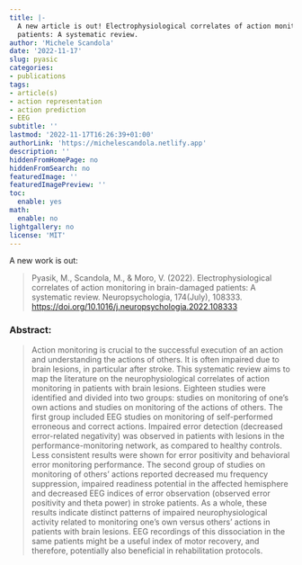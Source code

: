 ```yaml
---
title: |-
  A new article is out! Electrophysiological correlates of action monitoring in brain-damaged
  patients: A systematic review.
author: 'Michele Scandola'
date: '2022-11-17'
slug: pyasic
categories:
- publications
tags:
- article(s)
- action representation
- action prediction
- EEG
subtitle: ''
lastmod: '2022-11-17T16:26:39+01:00'
authorLink: 'https://michelescandola.netlify.app'
description: ''
hiddenFromHomePage: no
hiddenFromSearch: no
featuredImage: ''
featuredImagePreview: ''
toc:
  enable: yes
math:
  enable: no
lightgallery: no
license: 'MIT'
---
```


A new work is out:

> Pyasik, M., Scandola, M., & Moro, V. (2022). Electrophysiological correlates of action monitoring in brain-damaged patients: A systematic review. Neuropsychologia, 174(July), 108333. https://doi.org/10.1016/j.neuropsychologia.2022.108333

<!--more-->

### Abstract:

> Action monitoring is crucial to the successful execution of an action and understanding the actions of others. It is
often impaired due to brain lesions, in particular after stroke. This systematic review aims to map the literature
on the neurophysiological correlates of action monitoring in patients with brain lesions. Eighteen studies were
identified and divided into two groups: studies on monitoring of one’s own actions and studies on monitoring of
the actions of others. The first group included EEG studies on monitoring of self-performed erroneous and correct
actions. Impaired error detection (decreased error-related negativity) was observed in patients with lesions in the
performance-monitoring network, as compared to healthy controls. Less consistent results were shown for error
positivity and behavioral error monitoring performance. The second group of studies on monitoring of others’
actions reported decreased mu frequency suppression, impaired readiness potential in the affected hemisphere
and decreased EEG indices of error observation (observed error positivity and theta power) in stroke patients. As
a whole, these results indicate distinct patterns of impaired neurophysiological activity related to monitoring
one’s own versus others’ actions in patients with brain lesions. EEG recordings of this dissociation in the same
patients might be a useful index of motor recovery, and therefore, potentially also beneficial in rehabilitation
protocols.